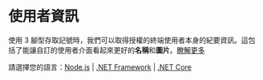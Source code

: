 # 使用者資訊

使用 3 腳型存取記號時，我們可以取得授權的終端使用者本身的紀要資訊。這包括了能讓自訂的使用者介面看起來更好的**名稱**和**圖片**。[瞭解更多](https://forge.autodesk.com/en/docs/oauth/v2/reference/http/users-@me-GET/)

請選擇您的語言：[Node.js](/zh-TW/oauth/user/nodejs) | [.NET Framework](/zh-TW/oauth/user/net) | [.NET Core](/zh-TW/oauth/user/netcore)
